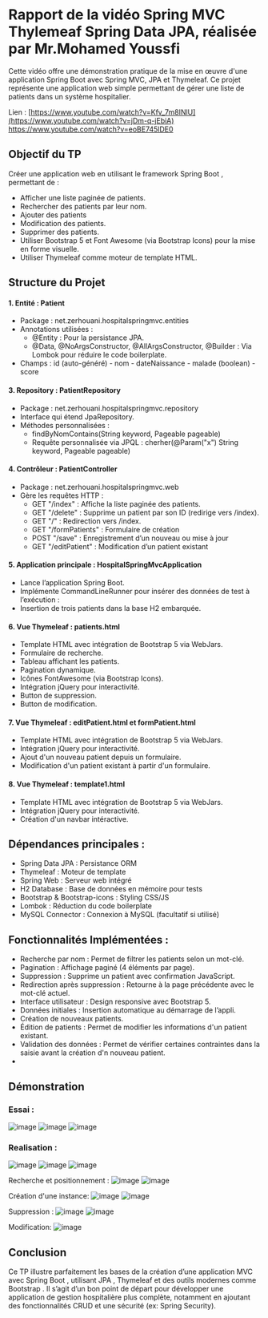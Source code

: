 # Rapport de la vidéo Spring MVC Thylemeaf Spring Data JPA, réalisée par Mr.Mohamed Youssfi
Cette vidéo offre une démonstration pratique de la mise en œuvre d'une application Spring Boot avec Spring MVC, JPA et Thymeleaf. Ce projet représente une application web simple permettant de gérer une liste de patients dans un système hospitalier.

Lien : [https://www.youtube.com/watch?v=Kfv_7m8INlU](https://www.youtube.com/watch?v=jDm-q-jEbiA)
       https://www.youtube.com/watch?v=eoBE745lDE0

## Objectif du TP
Créer une application web en utilisant le framework Spring Boot , permettant de : 
 -  Afficher une liste paginée de patients.
 -  Rechercher des patients par leur nom.
 -  Ajouter des patients
 -  Modification des patients.
 -  Supprimer des patients.
 -  Utiliser Bootstrap 5 et Font Awesome (via Bootstrap Icons) pour la mise en forme visuelle.
 -  Utiliser Thymeleaf comme moteur de template HTML.

## Structure du Projet
#### 1. Entité : Patient
 -  Package : net.zerhouani.hospitalspringmvc.entities
 -  Annotations utilisées :
     *   @Entity : Pour la persistance JPA.
     *  @Data, @NoArgsConstructor, @AllArgsConstructor, @Builder : Via Lombok pour réduire le code boilerplate.
 -  Champs : id (auto-généré) - nom - dateNaissance - malade (boolean) - score
#### 3. Repository : PatientRepository
 -  Package : net.zerhouani.hospitalspringmvc.repository
 -  Interface qui étend JpaRepository.
 -  Méthodes personnalisées :
     *  findByNomContains(String keyword, Pageable pageable)
     *  Requête personnalisée via JPQL : cherher(@Param("x") String keyword, Pageable pageable)
#### 4. Contrôleur : PatientController
 -  Package : net.zerhouani.hospitalspringmvc.web
 -  Gère les requêtes HTTP :
      * GET "/index"  : Affiche la liste paginée des patients.
      * GET "/delete" : Supprime un patient par son ID (redirige vers /index).
      * GET "/"       : Redirection vers /index.
      * GET "/formPatients" : Formulaire de création
      * POST "/save" : Enregistrement d’un nouveau ou mise à jour
      * GET "/editPatient" : Modification d’un patient existant
#### 5. Application principale : HospitalSpringMvcApplication
 -  Lance l’application Spring Boot.
 -  Implémente CommandLineRunner pour insérer des données de test à l’exécution :
 -  Insertion de trois patients dans la base H2 embarquée.
#### 6. Vue Thymeleaf : patients.html
 -  Template HTML avec intégration de Bootstrap 5 via WebJars.
 -  Formulaire de recherche.
 -  Tableau affichant les patients.
 -  Pagination dynamique.
 -  Icônes FontAwesome (via Bootstrap Icons).
 -  Intégration jQuery pour interactivité.
 -  Button de suppression.
 -  Button de modification.
#### 7. Vue Thymeleaf : editPatient.html et formPatient.html
 -  Template HTML avec intégration de Bootstrap 5 via WebJars.
 -  Intégration jQuery pour interactivité.
 -  Ajout d'un nouveau patient depuis un formulaire.
 -  Modification d'un patient existant à partir d'un formulaire.
#### 8. Vue Thymeleaf : template1.html
 -  Template HTML avec intégration de Bootstrap 5 via WebJars.
 -  Intégration jQuery pour interactivité.
 -  Création d'un navbar intéractive.

## Dépendances principales :
 -  Spring Data JPA : Persistance ORM
 -  Thymeleaf : Moteur de template
 -  Spring Web : Serveur web intégré
 -  H2 Database : Base de données en mémoire pour tests
 -  Bootstrap & Bootstrap-icons : Styling CSS/JS
 -  Lombok : Réduction du code boilerplate
 -  MySQL Connector : Connexion à MySQL (facultatif si utilisé)

## Fonctionnalités Implémentées :
 -  Recherche par nom : Permet de filtrer les patients selon un mot-clé.
 -  Pagination : Affichage paginé (4 éléments par page).
 -  Suppression : Supprime un patient avec confirmation JavaScript.
 -  Redirection après suppression : Retourne à la page précédente avec le mot-clé actuel.
 -  Interface utilisateur : Design responsive avec Bootstrap 5.
 -  Données initiales : Insertion automatique au démarrage de l’appli.
 -  Création de nouveaux patients.
 -  Édition de patients : Permet de modifier les informations d'un patient existant.
 -  Validation des données : Permet de vérifier certaines contraintes dans la saisie avant la création d'n nouveau patient.
 -  

## Démonstration

### Essai :
![image](https://github.com/user-attachments/assets/66b846af-8e33-4c79-85e6-61a9075429d3)
![image](https://github.com/user-attachments/assets/02f8d4b2-4376-46e9-b9d4-aca08d1d2432)
![image](https://github.com/user-attachments/assets/64d3f5c4-3757-4696-aa2e-3089d2141fb9)

### Realisation :
![image](https://github.com/user-attachments/assets/b11fdd87-c511-4cd9-ab97-e2f11d2c0518)
![image](https://github.com/user-attachments/assets/1045709f-553a-4f61-ace7-50d0ec1585c7)
![image](https://github.com/user-attachments/assets/92d07d86-9773-4572-87f8-e417a6aa0bcf)


Recherche et positionnement :
![image](https://github.com/user-attachments/assets/678354bc-055e-4455-a548-ee99b1df61ee)
![image](https://github.com/user-attachments/assets/6479cd25-6a80-4133-8140-5085059f60b6)

Création d'une instance:
![image](https://github.com/user-attachments/assets/634f3f2b-cb85-49ec-95f3-de442c3334f7)
![image](https://github.com/user-attachments/assets/61fa6d57-e86a-4131-b36e-0d4e19059182)

Suppression :
![image](https://github.com/user-attachments/assets/8cd70ad8-baca-4925-831a-48fd9c3334a9)
![image](https://github.com/user-attachments/assets/42e722cc-cb74-4974-81f2-0646c1c83482)

Modification:
![image](https://github.com/user-attachments/assets/b9c121ea-64fe-45ae-9644-1db74f379316)


## Conclusion
Ce TP illustre parfaitement les bases de la création d’une application MVC avec Spring Boot , utilisant JPA , Thymeleaf et des outils modernes comme Bootstrap . Il s’agit d’un bon point de départ pour développer une application de gestion hospitalière plus complète, notamment en ajoutant des fonctionnalités CRUD et une sécurité (ex: Spring Security).
